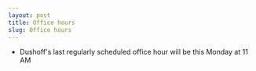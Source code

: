 ```yaml
---
layout: post
title: Office hours
slug: Office hours
---
```


* Dushoff's last regularly scheduled office hour will be this Monday at 11 AM

